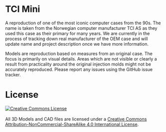 # TCI Mini

A reproduction of one of the most iconic computer cases from the 90s. The name is taken from the
Norwegian computer manufacturer TCI AS as they used this case as their primary for many years.
We are currently in the process of tracking down real manufacturer of the OEM case and will update
name and project description once we have more information.

Models are reproduction based on measures from an original case. The focus is primarily on visual
details. Areas which are not visible or clearly a result from practicality around the original
injection molds might not be accurately reproduced. Please report any issues using the GitHub issue tracker.

# License

<a rel="license" href="http://creativecommons.org/licenses/by-nc-sa/4.0/"><img alt="Creative Commons
License" style="border-width:0" src="https://i.creativecommons.org/l/by-nc-sa/4.0/88x31.png"
/></a><br /><br />All 3D Models and CAD files are licensed under a <a rel="license"
href="http://creativecommons.org/licenses/by-nc-sa/4.0/">Creative Commons
Attribution-NonCommercial-ShareAlike 4.0 International License</a>.
